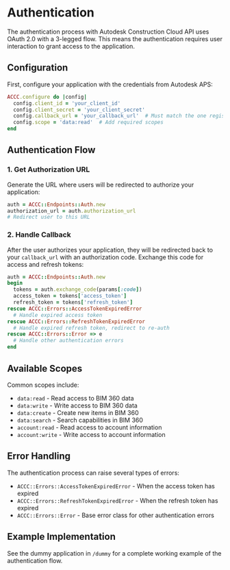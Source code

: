 # Authentication

The authentication process with Autodesk Construction Cloud API uses OAuth 2.0 with a 3-legged flow. This means the authentication requires user interaction to grant access to the application.

## Configuration

First, configure your application with the credentials from Autodesk APS:

```ruby
ACCC.configure do |config|
  config.client_id = 'your_client_id'
  config.client_secret = 'your_client_secret'
  config.callback_url = 'your_callback_url'  # Must match the one registered in Autodesk APS
  config.scope = 'data:read'  # Add required scopes
end
```

## Authentication Flow

### 1. Get Authorization URL

Generate the URL where users will be redirected to authorize your application:

```ruby
auth = ACCC::Endpoints::Auth.new
authorization_url = auth.authorization_url
# Redirect user to this URL
```

### 2. Handle Callback

After the user authorizes your application, they will be redirected back to your `callback_url` with an authorization code. Exchange this code for access and refresh tokens:

```ruby
auth = ACCC::Endpoints::Auth.new
begin
  tokens = auth.exchange_code(params[:code])
  access_token = tokens['access_token']
  refresh_token = tokens['refresh_token']
rescue ACCC::Errors::AccessTokenExpiredError
  # Handle expired access token
rescue ACCC::Errors::RefreshTokenExpiredError
  # Handle expired refresh token, redirect to re-auth
rescue ACCC::Errors::Error => e
  # Handle other authentication errors
end
```

## Available Scopes

Common scopes include:
- `data:read` - Read access to BIM 360 data
- `data:write` - Write access to BIM 360 data
- `data:create` - Create new items in BIM 360
- `data:search` - Search capabilities in BIM 360
- `account:read` - Read access to account information
- `account:write` - Write access to account information

## Error Handling

The authentication process can raise several types of errors:

- `ACCC::Errors::AccessTokenExpiredError` - When the access token has expired
- `ACCC::Errors::RefreshTokenExpiredError` - When the refresh token has expired
- `ACCC::Errors::Error` - Base error class for other authentication errors

## Example Implementation

See the dummy application in `/dummy` for a complete working example of the authentication flow. 